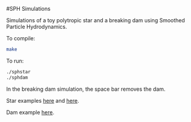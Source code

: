 #SPH Simulations

Simulations of a toy polytropic star and a breaking dam using Smoothed Particle Hydrodynamics.

To compile:
```sh
make
```

To run:
```sh
./sphstar
./sphdam
```

In the breaking dam simulation, the space bar removes the dam.

Star examples [here](https://www.youtube.com/watch?v=izTRFBBQm6E) and [here](https://www.youtube.com/watch?v=sEJ3HanYQEg).

Dam example [here](https://www.youtube.com/watch?v=eNLHj1OBwvA).
